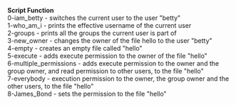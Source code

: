 **Script			Function** <br>
0-iam_betty	  	-	switches the current user to the user "betty" <br>
1-who_am_i		-	prints the effective username of the current user <br>
2-groups		-	prints all the groups the current user is part of <br>
3-new_owner		-	changes the owner of the file hello to the user "betty" <br>
4-empty			-	creates an empty file called "hello" <br>
5-execute		-	adds execute permission to the owner of the file "hello" <br>
6-multiple_permissions	-	adds execute permission to the owner and the group owner, and read permission to other users, to the file "hello" <br>
7-everybody		-	execution permission to the owner, the group owner and the other users, to the file "hello" <br>
8-James_Bond		-	sets the permission to the file "hello" <br>
